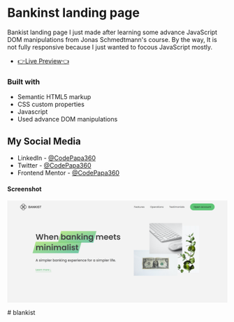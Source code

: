 # Bankinst landing page
Bankist landing page I just made after learning some advance JavaScript DOM manipulations from Jonas Schmedtmann's course. By the way, It is not fully responsive because I just wanted to focous JavaScript mostly.

- [👉Live Preview👈](https://bankist-landing-page-codepapa360.netlify.app/)

### Built with

- Semantic HTML5 markup
- CSS custom properties
- Javascript
- Used advance DOM manipulations

## My Social Media

- LinkedIn - [@CodePapa360](https://www.linkedin.com/in/codepapa360)
- Twitter - [@CodePapa360](https://www.twitter.com/CodePapa360)
- Frontend Mentor - [@CodePapa360](https://www.frontendmentor.io/profile/CodePapa360)

#### Screenshot

<p><img align="center" src="Screenshot-Bankist-landing-page.png"/></p>
#   b l a n k i s t 
 
 